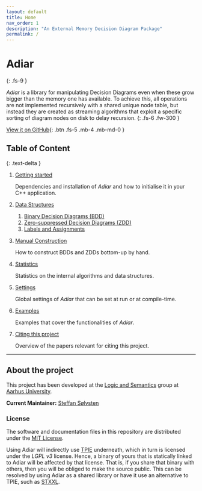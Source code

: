 ```yaml
---
layout: default
title: Home
nav_order: 1
description: "An External Memory Decision Diagram Package"
permalink: /
---
```


# Adiar
{: .fs-9 }

*Adiar* is a library for manipulating Decision Diagrams even when these grow
bigger than the memory one has available. To achieve this, all operations are
not implemented recursively with a shared unique node table, but instead they
are created as streaming algorithms that exploit a specific sorting of diagram
nodes on disk to delay recursion.
{: .fs-6 .fw-300 }

[View it on GitHub](https://github.com/ssoelvsten/adiar){: .btn .fs-5 .mb-4 .mb-md-0 }

## Table of Content
{: .text-delta }

1. [Getting started](getting_started.md)

   Dependencies and installation of *Adiar* and how to initialise it in your C++
   application.

2. [Data Structures](data_structures.md)
   1. [Binary Decision Diagrams (BDD)](data_structures/bdd.md)
   2. [Zero-suppressed Decision Diagrams (ZDD)](data_structures/zdd.md)
   3. [Labels and Assignments](data_structures/labels_and_assignments.md)

3. [Manual Construction](manual_construction.md)

   How to construct BDDs and ZDDs bottom-up by hand.

4. [Statistics](statistics.md)

   Statistics on the internal algorithms and data structures.

5. [Settings](settings.md)

   Global settings of *Adiar* that can be set at run or at compile-time.

6. [Examples](examples.md)

   Examples that cover the functionalities of *Adiar*.

7. [Citing this project](cite.md)

   Overview of the papers relevant for citing this project.

---

## About the project

This project has been developed at the [Logic and Semantics](https://logsem.github.io/)
group at [Aarhus University](https://cs.au.dk).

**Current Maintainer:** [Steffan Sølvsten](mailto:soelvsten@cs.au.dk)

### License
The software and documentation files in this repository are distributed under the
[MIT License](https://github.com/SSoelvsten/adiar/blob/main/LICENSE.md).

Using Adiar will indirectly use [TPIE](https://github.com/thomasmoelhave/tpie)
underneath, which in turn is licensed under the _LGPL v3_ license. Hence, a
binary of yours that is statically linked to Adiar will be affected by that
license. That is, if you share that binary with others, then you will be obliged
to make the source public. This can be resolved by using Adiar as a shared
library or have it use an alternative to TPIE, such as
[STXXL](https://stxxl.org/).
